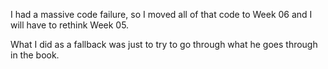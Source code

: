 I had a massive code failure, so I moved all of that code to Week 06 and I will have to rethink Week 05.

What I did as a fallback was just to try to go through what he goes through in the book.